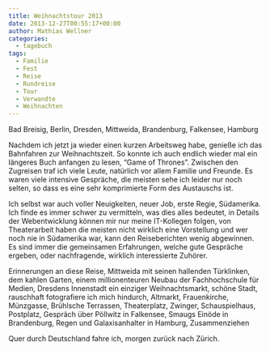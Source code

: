 ```yaml
---
title: Weihnachtstour 2013
date: 2013-12-27T00:55:17+00:00
author: Mathias Wellner
categories:
  - tagebuch
tags:
  - Familie
  - Fest
  - Reise
  - Rundreise
  - Tour
  - Verwandte
  - Weihnachten
---
```

Bad Breisig, Berlin, Dresden, Mittweida, Brandenburg, Falkensee, Hamburg

Nachdem ich jetzt ja wieder einen kurzen Arbeitsweg habe, genieße ich das Bahnfahren zur Weihnachtszeit. So konnte ich auch endlich wieder mal ein längeres Buch anfangen zu lesen, &#8220;Game of Thrones&#8221;. Zwischen den Zugreisen traf ich viele Leute, natürlich vor allem Familie und Freunde. Es waren viele intensive Gespräche, die meisten sehe ich leider nur noch selten, so dass es eine sehr komprimierte Form des Austauschs ist. 

Ich selbst war auch voller Neuigkeiten, neuer Job, erste Regie, Südamerika. Ich finde es immer schwer zu vermitteln, was dies alles bedeutet, in Details der Webentwicklung können mir nur meine IT-Kollegen folgen, von Theaterarbeit haben die meisten nicht wirklich eine Vorstellung und wer noch nie in Südamerika war, kann den Reiseberichten wenig abgewinnen. Es sind immer die gemeinsamen Erfahrungen, welche gute Gespräche ergeben, oder nachfragende, wirklich interessierte Zuhörer. 

Erinnerungen an diese Reise, Mittweida mit seinen hallenden Türklinken, dem kahlen Garten, einem millionenteuren Neubau der Fachhochschule für Medien, Dresdens Innenstadt ein einziger Weihnachtsmarkt, schöne Stadt, rauschhaft fotografiere ich mich hindurch, Altmarkt, Frauenkirche, Münzgasse, Brühlsche Terrassen, Theaterplatz, Zwinger, Schauspielhaus, Postplatz, Gespräch über Pöllwitz in Falkensee, Smaugs Einöde in Brandenburg, Regen und Galaxisanhalter in Hamburg, Zusammenziehen

Quer durch Deutschland fahre ich, morgen zurück nach Zürich.